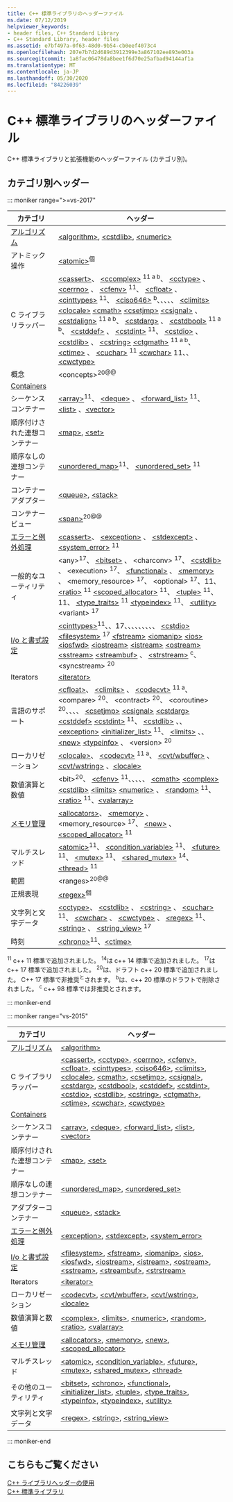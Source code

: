```yaml
---
title: C++ 標準ライブラリのヘッダーファイル
ms.date: 07/12/2019
helpviewer_keywords:
- header files, C++ Standard Library
- C++ Standard Library, header files
ms.assetid: e7bf497a-0f63-48d0-9b54-cb0eef4073c4
ms.openlocfilehash: 207e7b7d2d689d3912399e3a867102ee893e003a
ms.sourcegitcommit: 1a8fac06478da8bee1f6d70e25afbad94144af1a
ms.translationtype: MT
ms.contentlocale: ja-JP
ms.lasthandoff: 05/30/2020
ms.locfileid: "84226039"
---
```

# <a name="c-standard-library-header-files"></a>C++ 標準ライブラリのヘッダーファイル

C++ 標準ライブラリと拡張機能のヘッダーファイル (カテゴリ別)。

## <a name="headers-by-category"></a>カテゴリ別ヘッダー

::: moniker range=">=vs-2017"

| カテゴリ | ヘッダー |
| - | - |
| [アルゴリズム](../cpp/algorithms-modern-cpp.md) | [\<algorithm>](algorithm.md), [\<cstdlib>](cstdlib.md), [\<numeric>](numeric.md) |
| アトミック操作 |  [\<atomic>](atomic.md)<sup>個</sup> |
| C ライブラリラッパー | [\<cassert>](cassert.md)、 [\<ccomplex>](ccomplex.md) <sup>11 a b</sup>、 [\<cctype>](cctype.md) 、 [\<cerrno>](cerrno.md) 、 [\<cfenv>](cfenv.md) <sup>11</sup>、 [\<cfloat>](cfloat.md) 、 [\<cinttypes>](cinttypes.md) <sup>11</sup>、 [\<ciso646>](ciso646.md) <sup>b</sup>、、、、、 [\<climits>](climits.md) [\<clocale>](clocale.md) [\<cmath>](cmath.md) [\<csetjmp>](csetjmp.md) [\<csignal>](csignal.md) 、 [\<cstdalign>](cstdalign.md) <sup>11 a b</sup>、 [\<cstdarg>](cstdarg.md) 、 [\<cstdbool>](cstdbool.md) <sup>11 a b</sup>、 [\<cstddef>](cstddef.md) 、 [\<cstdint>](cstdint.md) <sup>11</sup>、 [\<cstdio>](cstdio.md) 、 [\<cstdlib>](cstdlib.md) 、 [\<cstring>](cstring.md) [\<ctgmath>](ctgmath.md) <sup>11 a b</sup>、 [\<ctime>](ctime.md) 、 [\<cuchar>](cuchar.md) <sup>11</sup> [\<cwchar>](cwchar.md) 11、、[\<cwctype>](cwctype.md) |
| 概念 | \<concepts><sup>20@@</sup> |
| [Containers](../cpp/containers-modern-cpp.md) | |
| シーケンスコンテナー | [\<array>](array.md)<sup>11</sup>、 [\<deque>](deque.md) 、 [\<forward_list>](forward-list.md) <sup>11</sup>、 [\<list>](list.md) 、[\<vector>](vector.md) |
| 順序付けされた連想コンテナー| [\<map>](map.md), [\<set>](set.md) |
| 順序なしの連想コンテナー | [\<unordered_map>](unordered-map.md)<sup>11</sup>、 [\<unordered_set>](unordered-set.md) <sup>11</sup> |
| コンテナーアダプター | [\<queue>](queue.md), [\<stack>](stack.md) |
| コンテナービュー | [\<span>](span.md)<sup>20@@</sup> |
| [エラーと例外処理](../cpp/errors-and-exception-handling-modern-cpp.md) | [\<cassert>](cassert.md)、 [\<exception>](exception.md) 、 [\<stdexcept>](stdexcept.md) 、 [\<system_error>](system-error.md) <sup>11</sup> |
| 一般的なユーティリティ | \<any><sup>17</sup>、 [\<bitset>](bitset.md) 、 \<charconv> <sup>17</sup>、 [\<cstdlib>](cstdlib.md) 、 \<execution> <sup>17</sup>、 [\<functional>](functional.md) 、 [\<memory>](memory.md) 、 \<memory_resource> <sup>17</sup>、 \<optional> <sup>17</sup>、11、 [\<ratio>](ratio.md) <sup>11</sup> [\<scoped_allocator>](scoped-allocator.md) <sup>11</sup>、 [\<tuple>](tuple.md) <sup>11</sup>、11、 [\<type_traits>](type-traits.md) <sup>11</sup> [\<typeindex>](typeindex.md) <sup>11</sup>、 [\<utility>](utility.md) \<variant> <sup>17</sup> |
| [I/o と書式設定](../text/string-and-i-o-formatting-modern-cpp.md) | [\<cinttypes>](cinttypes.md)<sup>11</sup>、、17、、、、、、、、、 [\<cstdio>](cstdio.md) [\<filesystem>](filesystem.md) <sup>17</sup> [\<fstream>](fstream.md) [\<iomanip>](iomanip.md) [\<ios>](ios.md) [\<iosfwd>](iosfwd.md) [\<iostream>](iostream.md) [\<istream>](istream.md) [\<ostream>](ostream.md) [\<sstream>](sstream.md) [\<streambuf>](streambuf.md) 、 [\<strstream>](strstream.md) <sup>c</sup>、 \<syncstream> <sup>20</sup> |
| Iterators | [\<iterator>](iterator.md) |
| 言語のサポート | [\<cfloat>](cfloat.md)、 [\<climits>](climits.md) 、 [\<codecvt>](codecvt.md) <sup>11 a</sup>、 \<compare> <sup>20</sup>、 \<contract> <sup>20</sup>、 \<coroutine> <sup>20</sup>、、、、 [\<csetjmp>](csetjmp.md) [\<csignal>](csignal.md) [\<cstdarg>](cstdarg.md) [\<cstddef>](cstddef.md) [\<cstdint>](cstdint.md) <sup>11</sup>、 [\<cstdlib>](cstdlib.md) 、、 [\<exception>](exception.md) [\<initializer_list>](initializer-list.md) <sup>11</sup>、 [\<limits>](limits.md) 、、 [\<new>](new.md) [\<typeinfo>](typeinfo.md) 、 \<version> <sup>20</sup> |
| ローカリゼーション | [\<clocale>](clocale.md)、 [\<codecvt>](codecvt.md) <sup>11 a</sup>、 [\<cvt/wbuffer>](cvt-wbuffer.md) 、 [\<cvt/wstring>](cvt-wstring.md) 、[\<locale>](locale.md) |
| 数値演算と数値 | \<bit><sup>20</sup>、 [\<cfenv>](cfenv.md) <sup>11</sup>、、、、、 [\<cmath>](cmath.md) [\<complex>](complex.md) [\<cstdlib>](cstdlib.md) [\<limits>](limits.md) [\<numeric>](numeric.md) 、 [\<random>](random.md) <sup>11</sup>、 [\<ratio>](ratio.md) <sup>11</sup>、[\<valarray>](valarray.md) |
| [メモリ管理](../cpp/smart-pointers-modern-cpp.md) | [\<allocators>](allocators-header.md)、 [\<memory>](memory.md) 、 \<memory_resource> <sup>17</sup>、 [\<new>](new.md) 、 [\<scoped_allocator>](scoped-allocator.md) <sup>11</sup> |
| マルチスレッド | [\<atomic>](atomic.md)<sup>11</sup>、 [\<condition_variable>](condition-variable.md) <sup>11</sup>、 [\<future>](future.md) <sup>11</sup>、 [\<mutex>](mutex.md) <sup>11</sup>、 [\<shared_mutex>](shared-mutex.md) <sup>14</sup>、 [\<thread>](thread.md) <sup>11</sup> |
| 範囲 | \<ranges><sup>20@@</sup> |
| 正規表現 | [\<regex>](regex.md)<sup>個</sup> |
| 文字列と文字データ | [\<cctype>](cctype.md)、 [\<cstdlib>](cstdlib.md) 、 [\<cstring>](cstring.md) 、 [\<cuchar>](cuchar.md) <sup>11</sup>、 [\<cwchar>](cwchar.md) 、 [\<cwctype>](cwctype.md) 、 [\<regex>](regex.md) <sup>11</sup>、 [\<string>](string.md) 、 [\<string_view>](string-view.md) <sup>17</sup> |
| 時刻 | [\<chrono>](chrono.md)<sup>11</sup>、[\<ctime>](ctime.md) |

<sup>11</sup> c++ 11 標準で追加されました。
<sup>14</sup>は c++ 14 標準で追加されました。
<sup>17</sup>は c++ 17 標準で追加されました。
<sup>20</sup>は、ドラフト c++ 20 標準で追加されました。
C++ 17 標準で非推奨<sup>と</sup>されます。
<sup>b</sup>は、c++ 20 標準のドラフトで削除されました。
<sup>c</sup> c++ 98 標準では非推奨とされます。

::: moniker-end

::: moniker range="vs-2015"

|カテゴリ|ヘッダー|
|-|-|
|[アルゴリズム](../cpp/algorithms-modern-cpp.md)|[\<algorithm>](algorithm.md)|
|C ライブラリラッパー|[\<cassert>](cassert.md), [\<cctype>](cctype.md), [\<cerrno>](cerrno.md), [\<cfenv>](cfenv.md), [\<cfloat>](cfloat.md), [\<cinttypes>](cinttypes.md), [\<ciso646>](ciso646.md), [\<climits>](climits.md), [\<clocale>](clocale.md), [\<cmath>](cmath.md), [\<csetjmp>](csetjmp.md), [\<csignal>](csignal.md), [\<cstdarg>](cstdarg.md), [\<cstdbool>](cstdbool.md), [\<cstddef>](cstddef.md), [\<cstdint>](cstdint.md), [\<cstdio>](cstdio.md), [\<cstdlib>](cstdlib.md), [\<cstring>](cstring.md), [\<ctgmath>](ctgmath.md), [\<ctime>](ctime.md), [\<cwchar>](cwchar.md), [\<cwctype>](cwctype.md)|
|[Containers](../cpp/containers-modern-cpp.md)||
|シーケンスコンテナー|[\<array>](array.md), [\<deque>](deque.md), [\<forward_list>](forward-list.md), [\<list>](list.md), [\<vector>](vector.md)|
|順序付けされた連想コンテナー| [\<map>](map.md), [\<set>](set.md)|
|順序なしの連想コンテナー|[\<unordered_map>](unordered-map.md), [\<unordered_set>](unordered-set.md)|
|アダプターコンテナー|[\<queue>](queue.md), [\<stack>](stack.md)|
|[エラーと例外処理](../cpp/errors-and-exception-handling-modern-cpp.md)|[\<exception>](exception.md), [\<stdexcept>](stdexcept.md), [\<system_error>](system-error.md)|
|[I/o と書式設定](../text/string-and-i-o-formatting-modern-cpp.md)|[\<filesystem>](filesystem.md), [\<fstream>](fstream.md), [\<iomanip>](iomanip.md), [\<ios>](ios.md), [\<iosfwd>](iosfwd.md), [\<iostream>](iostream.md), [\<istream>](istream.md), [\<ostream>](ostream.md), [\<sstream>](sstream.md), [\<streambuf>](streambuf.md), [\<strstream>](strstream.md)|
|Iterators|[\<iterator>](iterator.md)|
|ローカリゼーション|[\<codecvt>](codecvt.md), [\<cvt/wbuffer>](cvt-wbuffer.md), [\<cvt/wstring>](cvt-wstring.md), [\<locale>](locale.md)|
|数値演算と数値|[\<complex>](complex.md), [\<limits>](limits.md), [\<numeric>](numeric.md), [\<random>](random.md), [\<ratio>](ratio.md), [\<valarray>](valarray.md)|
|[メモリ管理](../cpp/smart-pointers-modern-cpp.md)|[\<allocators>](allocators-header.md), [\<memory>](memory.md), [\<new>](new.md), [\<scoped_allocator>](scoped-allocator.md)|
|マルチスレッド|[\<atomic>](atomic.md), [\<condition_variable>](condition-variable.md), [\<future>](future.md), [\<mutex>](mutex.md), [\<shared_mutex>](shared-mutex.md), [\<thread>](thread.md)|
|その他のユーティリティ|[\<bitset>](bitset.md), [\<chrono>](chrono.md), [\<functional>](functional.md), [\<initializer_list>](initializer-list.md), [\<tuple>](tuple.md), [\<type_traits>](type-traits.md), [\<typeinfo>](typeinfo.md), [\<typeindex>](typeindex.md), [\<utility>](utility.md)|
|文字列と文字データ|[\<regex>](regex.md), [\<string>](string.md), [\<string_view>](string-view.md)

::: moniker-end

## <a name="see-also"></a>こちらもご覧ください

[C++ ライブラリヘッダーの使用](using-cpp-library-headers.md)\
[C++ 標準ライブラリ](cpp-standard-library-reference.md)
